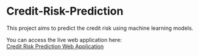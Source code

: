 # Credit-Risk-Prediction

This project aims to predict the credit risk using machine learning models.

You can access the live web application here:  
[Credit Risk Prediction Web Application](https://credit-risk-prediction-r57n.onrender.com)

